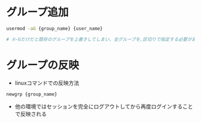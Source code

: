 # グループ追加
```sh
usermod -aG {group_name} {user_name}

# ※-Gだけだと既存のグループを上書きしてしまい、全グループを,区切りで指定する必要がある（手間） 
```

# グループの反映
- linuxコマンドでの反映方法
```sh
newgrp {group_name}
```
- 他の環境ではセッションを完全にログアウトしてから再度ログインすることで反映される
